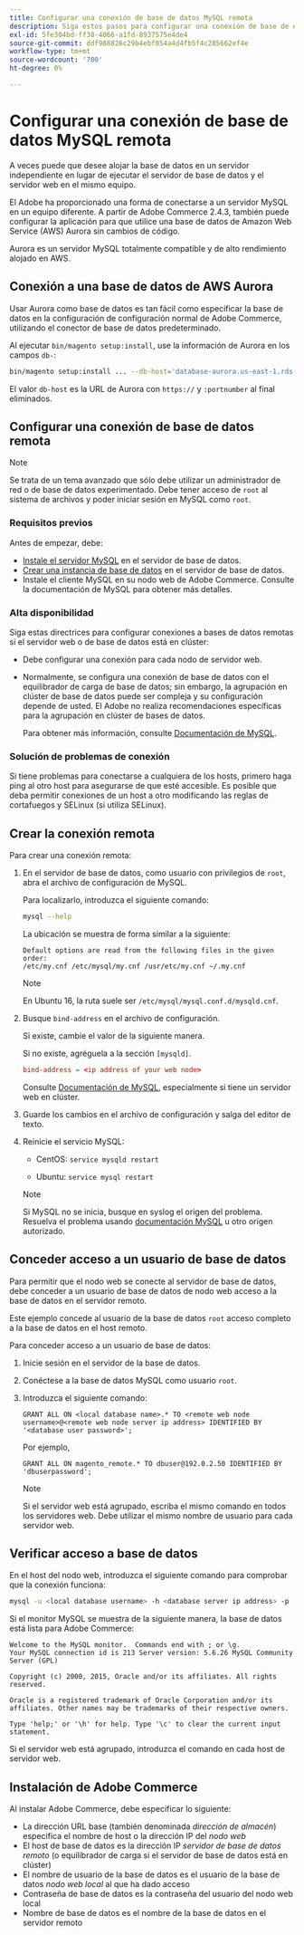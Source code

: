 ```yaml
---
title: Configurar una conexión de base de datos MySQL remota
description: Siga estos pasos para configurar una conexión de base de datos remota para instalaciones locales de Adobe Commerce.
exl-id: 5fe304bd-ff38-4066-a1fd-8937575e4de4
source-git-commit: ddf988826c29b4ebf054a4d4fb5f4c285662ef4e
workflow-type: tm+mt
source-wordcount: '700'
ht-degree: 0%

---
```


# Configurar una conexión de base de datos MySQL remota

A veces puede que desee alojar la base de datos en un servidor independiente en lugar de ejecutar el servidor de base de datos y el servidor web en el mismo equipo.

El Adobe ha proporcionado una forma de conectarse a un servidor MySQL en un equipo diferente. A partir de Adobe Commerce 2.4.3, también puede configurar la aplicación para que utilice una base de datos de Amazon Web Service (AWS) Aurora sin cambios de código.

Aurora es un servidor MySQL totalmente compatible y de alto rendimiento alojado en AWS.

## Conexión a una base de datos de AWS Aurora

Usar Aurora como base de datos es tan fácil como especificar la base de datos en la configuración de configuración normal de Adobe Commerce, utilizando el conector de base de datos predeterminado.

Al ejecutar `bin/magento setup:install`, use la información de Aurora en los campos `db-`:

```bash
bin/magento setup:install ... --db-host='database-aurora.us-east-1.rds.amazonaws.com' --db-name='magento2' --db-user='username' --db-password='password' ...
```

El valor `db-host` es la URL de Aurora con `https://` y `:portnumber` al final eliminados.

## Configurar una conexión de base de datos remota

>[!NOTE]
>
>Se trata de un tema avanzado que sólo debe utilizar un administrador de red o de base de datos experimentado. Debe tener acceso de `root` al sistema de archivos y poder iniciar sesión en MySQL como `root`.

### Requisitos previos

Antes de empezar, debe:

* [Instale el servidor MySQL](mysql.md) en el servidor de base de datos.
* [Crear una instancia de base de datos](mysql.md#configuring-the-database-instance) en el servidor de base de datos.
* Instale el cliente MySQL en su nodo web de Adobe Commerce. Consulte la documentación de MySQL para obtener más detalles.

### Alta disponibilidad

Siga estas directrices para configurar conexiones a bases de datos remotas si el servidor web o de base de datos está en clúster:

* Debe configurar una conexión para cada nodo de servidor web.
* Normalmente, se configura una conexión de base de datos con el equilibrador de carga de base de datos; sin embargo, la agrupación en clúster de base de datos puede ser compleja y su configuración depende de usted. El Adobe no realiza recomendaciones específicas para la agrupación en clúster de bases de datos.

  Para obtener más información, consulte [Documentación de MySQL](https://dev.mysql.com/doc/refman/5.6/en/mysql-cluster.html).

### Solución de problemas de conexión

Si tiene problemas para conectarse a cualquiera de los hosts, primero haga ping al otro host para asegurarse de que esté accesible. Es posible que deba permitir conexiones de un host a otro modificando las reglas de cortafuegos y SELinux (si utiliza SELinux).

## Crear la conexión remota

Para crear una conexión remota:

1. En el servidor de base de datos, como usuario con privilegios de `root`, abra el archivo de configuración de MySQL.

   Para localizarlo, introduzca el siguiente comando:

   ```bash
   mysql --help
   ```

   La ubicación se muestra de forma similar a la siguiente:

   ```terminal
   Default options are read from the following files in the given order:
   /etc/my.cnf /etc/mysql/my.cnf /usr/etc/my.cnf ~/.my.cnf
   ```

   >[!NOTE]
   >
   >En Ubuntu 16, la ruta suele ser `/etc/mysql/mysql.conf.d/mysqld.cnf`.

1. Busque `bind-address` en el archivo de configuración.

   Si existe, cambie el valor de la siguiente manera.

   Si no existe, agréguela a la sección `[mysqld]`.

   ```conf
   bind-address = <ip address of your web node>
   ```

   Consulte [Documentación de MySQL](https://dev.mysql.com/doc/refman/5.6/en/server-options.html), especialmente si tiene un servidor web en clúster.

1. Guarde los cambios en el archivo de configuración y salga del editor de texto.
1. Reinicie el servicio MySQL:

   * CentOS: `service mysqld restart`

   * Ubuntu: `service mysql restart`

   >[!NOTE]
   >
   >Si MySQL no se inicia, busque en syslog el origen del problema. Resuelva el problema usando [documentación MySQL](https://dev.mysql.com/doc/refman/5.6/en/server-options.html#option_mysqld_bind-address) u otro origen autorizado.

## Conceder acceso a un usuario de base de datos

Para permitir que el nodo web se conecte al servidor de base de datos, debe conceder a un usuario de base de datos de nodo web acceso a la base de datos en el servidor remoto.

Este ejemplo concede al usuario de la base de datos `root` acceso completo a la base de datos en el host remoto.

Para conceder acceso a un usuario de base de datos:

1. Inicie sesión en el servidor de la base de datos.
1. Conéctese a la base de datos MySQL como usuario `root`.
1. Introduzca el siguiente comando:

   ```shell
   GRANT ALL ON <local database name>.* TO <remote web node username>@<remote web node server ip address> IDENTIFIED BY '<database user password>';
   ```

   Por ejemplo,

   ```shell
   GRANT ALL ON magento_remote.* TO dbuser@192.0.2.50 IDENTIFIED BY 'dbuserpassword';
   ```

   >[!NOTE]
   >
   >Si el servidor web está agrupado, escriba el mismo comando en todos los servidores web. Debe utilizar el mismo nombre de usuario para cada servidor web.

## Verificar acceso a base de datos

En el host del nodo web, introduzca el siguiente comando para comprobar que la conexión funciona:

```bash
mysql -u <local database username> -h <database server ip address> -p
```

Si el monitor MySQL se muestra de la siguiente manera, la base de datos está lista para Adobe Commerce:

```terminal
Welcome to the MySQL monitor.  Commands end with ; or \g.
Your MySQL connection id is 213 Server version: 5.6.26 MySQL Community Server (GPL)

Copyright (c) 2000, 2015, Oracle and/or its affiliates. All rights reserved.

Oracle is a registered trademark of Oracle Corporation and/or its affiliates. Other names may be trademarks of their respective owners.

Type 'help;' or '\h' for help. Type '\c' to clear the current input statement.
```

Si el servidor web está agrupado, introduzca el comando en cada host de servidor web.

## Instalación de Adobe Commerce

Al instalar Adobe Commerce, debe especificar lo siguiente:

* La dirección URL base (también denominada *dirección de almacén*) especifica el nombre de host o la dirección IP del *nodo web*
* El host de base de datos es la dirección IP *servidor de base de datos remoto* (o equilibrador de carga si el servidor de base de datos está en clúster)
* El nombre de usuario de la base de datos es el usuario de la base de datos *nodo web local* al que ha dado acceso
* Contraseña de base de datos es la contraseña del usuario del nodo web local
* Nombre de base de datos es el nombre de la base de datos en el servidor remoto
